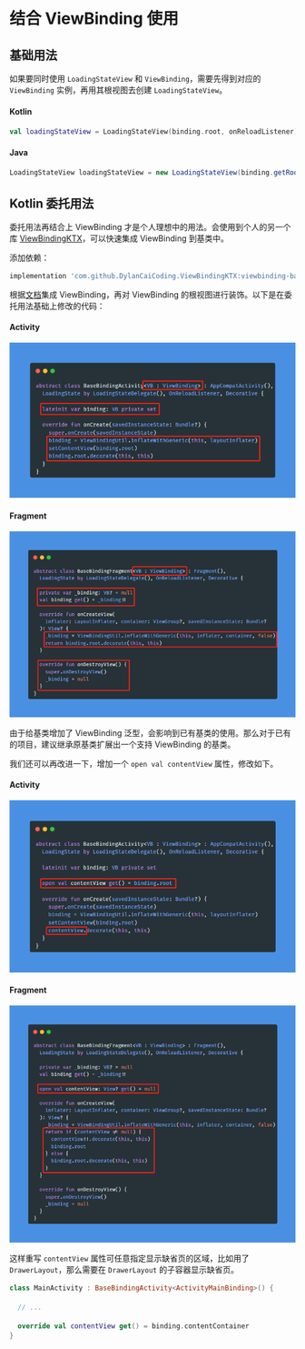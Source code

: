 # 结合 ViewBinding 使用

## 基础用法

如果要同时使用 `LoadingStateView` 和 `ViewBinding`，需要先得到对应的 `ViewBinding` 实例，再用其根视图去创建 `LoadingStateView`。

<!-- tabs:start -->

#### **Kotlin**

```kotlin
val loadingStateView = LoadingStateView(binding.root, onReloadListener)
```

#### **Java**

```java
LoadingStateView loadingStateView = new LoadingStateView(binding.getRoot(), onReloadListener); 
```

<!-- tabs:end -->

## Kotlin 委托用法

委托用法再结合上 ViewBinding 才是个人理想中的用法。会使用到个人的另一个库 [ViewBindingKTX](https://github.com/DylanCaiCoding/ViewBindingKTX)，可以快速集成 ViewBinding 到基类中。

添加依赖：

```groovy
implementation 'com.github.DylanCaiCoding.ViewBindingKTX:viewbinding-base:2.0.6'
```

根据[文档](https://dylancaicoding.github.io/ViewBindingKTX/#/zh/baseclass)集成 ViewBinding，再对 ViewBinding 的根视图进行装饰。以下是在委托用法基础上修改的代码：

<!-- tabs:start -->

#### **Activity**

![img.png](../img/base_binding_activity_code.png)

#### **Fragment**

![img.png](../img/base_binding_fragment_code.png)

<!-- tabs:end -->

由于给基类增加了 ViewBinding 泛型，会影响到已有基类的使用。那么对于已有的项目，建议继承原基类扩展出一个支持 ViewBinding 的基类。

我们还可以再改进一下，增加一个 `open val contentView` 属性，修改如下。

<!-- tabs:start -->

#### **Activity**

![img.png](../img/base_binding_activity_code2.png)

#### **Fragment**

![img.png](../img/base_binding_fragment_code2.png)

<!-- tabs:end -->

这样重写 `contentView` 属性可任意指定显示缺省页的区域，比如用了 `DrawerLayout`，那么需要在 `DrawerLayout` 的子容器显示缺省页。

```kotlin
class MainActivity : BaseBindingActivity<ActivityMainBinding>() {

  // ...
  
  override val contentView get() = binding.contentContainer
}
```